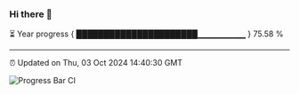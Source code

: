 ### Hi there 👋

⏳ Year progress { ██████████████████████▁▁▁▁▁▁▁▁ } 75.58 %

---

⏰ Updated on Thu, 03 Oct 2024 14:40:30 GMT

![Progress Bar CI](https://github.com/IshwaranRudhara/GIT-ACTION/workflows/Progress%20Bar%20CI/badge.svg)
